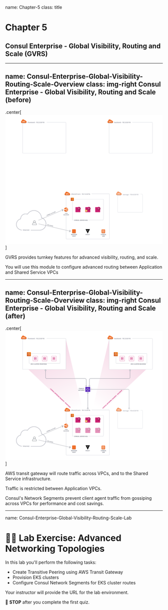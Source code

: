 name: Chapter-5
class: title
# Chapter 5
## Consul Enterprise - Global Visibility, Routing and Scale (GVRS)

---
name: Consul-Enterprise-Global-Visibility-Routing-Scale-Overview
class: img-right
Consul Enterprise - Global Visibility, Routing and Scale (before)
-------------------------
.center[![:scale 100%](images/05-centralize-consul-secrets.png)]

GVRS provides turnkey features for advanced visibility, routing, and scale.

You will use this module to configure advanced routing between Application and Shared Service VPCs

---
name: Consul-Enterprise-Global-Visibility-Routing-Scale-Overview
class: img-right
Consul Enterprise - Global Visibility, Routing and Scale (after)
-------------------------
.center[![:scale 100%](images/10-configure-eks-cluster-segments.png)]

AWS transit gateway will route traffic across VPCs, and to the Shared Service infrastructure.

Traffic is restricted between Application VPCs.

Consul's Network Segments prevent client agent traffic from gossiping across VPCs for performance and cost savings.

---
name: Consul-Enterprise-Global-Visibility-Routing-Scale-Lab
# 👩‍💻 Lab Exercise: Advanced Networking Topologies
In this lab you'll perform the following tasks:
  * Create Transitive Peering using AWS Transit Gateway
  * Provision EKS clusters
  * Configure Consul Network Segments for EKS cluster routes


Your instructor will provide the URL for the lab environment.

🛑 **STOP** after you complete the first quiz.
